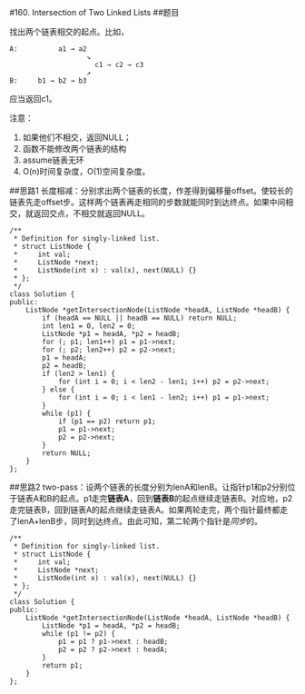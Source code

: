 #160. Intersection of Two Linked Lists
##题目

找出两个链表相交的起点。比如，
```
A:          a1 → a2
                   ↘
                     c1 → c2 → c3
                   ↗            
B:     b1 → b2 → b3
```
应当返回c1。

注意：
1. 如果他们不相交，返回NULL；
2. 函数不能修改两个链表的结构
3. assume链表无环
4. O(n)时间复杂度，O(1)空间复杂度。


##思路1
长度相减：分别求出两个链表的长度，作差得到偏移量offset。使较长的链表先走offset步。这样两个链表再走相同的步数就能同时到达终点。如果中间相交，就返回交点，不相交就返回NULL。
```
/**
 * Definition for singly-linked list.
 * struct ListNode {
 *     int val;
 *     ListNode *next;
 *     ListNode(int x) : val(x), next(NULL) {}
 * };
 */
class Solution {
public:
    ListNode *getIntersectionNode(ListNode *headA, ListNode *headB) {
        if (headA == NULL || headB == NULL) return NULL;
        int len1 = 0, len2 = 0;
        ListNode *p1 = headA, *p2 = headB;
        for (; p1; len1++) p1 = p1->next;
        for (; p2; len2++) p2 = p2->next;
        p1 = headA;
        p2 = headB;
        if (len2 > len1) {
            for (int i = 0; i < len2 - len1; i++) p2 = p2->next;
        } else {
            for (int i = 0; i < len1 - len2; i++) p1 = p1->next;
        }
        while (p1) {
            if (p1 == p2) return p1;
            p1 = p1->next;
            p2 = p2->next;
        }
        return NULL;
    }
};
```

##思路2
two-pass：设两个链表的长度分别为lenA和lenB。让指针p1和p2分别位于链表A和B的起点。p1走完**链表A**，回到**链表B**的起点继续走链表B。对应地，p2走完链表B，回到链表A的起点继续走链表A。如果两轮走完，两个指针最终都走了lenA+lenB步，同时到达终点。由此可知，第二轮两个指针是*同步*的。
```
/**
 * Definition for singly-linked list.
 * struct ListNode {
 *     int val;
 *     ListNode *next;
 *     ListNode(int x) : val(x), next(NULL) {}
 * };
 */
class Solution {
public:
    ListNode *getIntersectionNode(ListNode *headA, ListNode *headB) {
        ListNode *p1 = headA, *p2 = headB;
        while (p1 != p2) {
            p1 = p1 ? p1->next : headB;
            p2 = p2 ? p2->next : headA;
        }
        return p1;
    }
};
```
